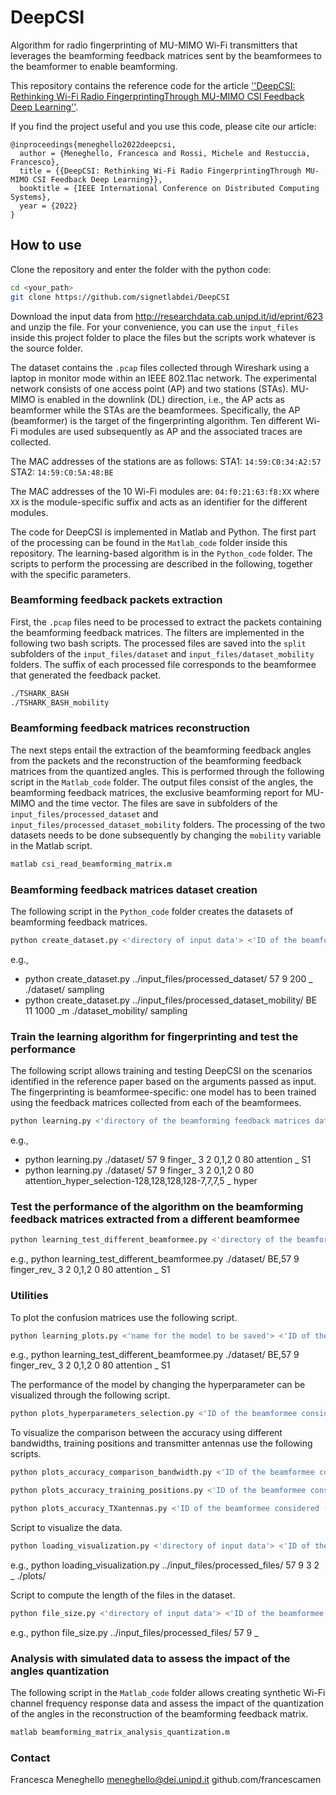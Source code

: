 # DeepCSI
Algorithm for radio fingerprinting of MU-MIMO Wi-Fi transmitters that leverages the beamforming feedback matrices sent by the beamformees to the beamformer to enable beamforming.

This repository contains the reference code for the article [''DeepCSI: Rethinking Wi-Fi Radio FingerprintingThrough MU-MIMO CSI Feedback Deep Learning''](https://arxiv.org/abs/).

If you find the project useful and you use this code, please cite our article:
```
@inproceedings{meneghello2022deepcsi,
  author = {Meneghello, Francesca and Rossi, Michele and Restuccia, Francesco},
  title = {{DeepCSI: Rethinking Wi-Fi Radio FingerprintingThrough MU-MIMO CSI Feedback Deep Learning}},
  booktitle = {IEEE International Conference on Distributed Computing Systems},
  year = {2022}
}
```

## How to use
Clone the repository and enter the folder with the python code:
```bash
cd <your_path>
git clone https://github.com/signetlabdei/DeepCSI
```

Download the input data from http://researchdata.cab.unipd.it/id/eprint/623 and unzip the file.
For your convenience, you can use the ```input_files``` inside this project folder to place the files but the scripts work whatever is the source folder.

The dataset contains the ```.pcap``` files collected through Wireshark using a laptop in monitor mode within an IEEE 802.11ac network. 
The experimental network consists of one access point (AP) and two stations (STAs). MU-MIMO is enabled in the downlink (DL) direction, i.e., the AP acts as beamformer while the STAs are the beamformees.
Specifically, the AP (beamformer) is the target of the fingerprinting algorithm. 
Ten different Wi-Fi modules are used subsequently as AP and the associated traces are collected. 

The MAC addresses of the stations are as follows:
STA1: ```14:59:C0:34:A2:57```
STA2: ```14:59:C0:5A:48:BE```

The MAC addresses of the 10 Wi-Fi modules are: ```04:f0:21:63:f8:XX``` where ```XX``` is the module-specific suffix and acts as an identifier for the different modules.

The code for DeepCSI is implemented in Matlab and Python.
The first part of the processing can be found in the `Matlab_code` folder inside this repository. 
The learning-based algorithm is in the `Python_code` folder.
The scripts to perform the processing are described in the following, together with the specific parameters.

### Beamforming feedback packets extraction
First, the ```.pcap``` files need to be processed to extract the packets containing the beamforming feedback matrices. 
The filters are implemented in the following two bash scripts. 
The processed files are saved into the `split` subfolders of the `input_files/dataset` and `input_files/dataset_mobility` folders. 
The suffix of each processed file corresponds to the beamformee that generated the feedback packet. 
```bash
./TSHARK_BASH
./TSHARK_BASH_mobility
```

### Beamforming feedback matrices reconstruction
The next steps entail the extraction of the beamforming feedback angles from the packets and the reconstruction of the beamforming feedback matrices from the quantized angles.
This is performed through the following script in the `Matlab_code` folder.
The output files consist of the angles, the beamforming feedback matrices, the exclusive beamforming report for MU-MIMO and the time vector. 
The files are save in subfolders of the `input_files/processed_dataset` and `input_files/processed_dataset_mobility` folders.
The processing of the two datasets needs to be done subsequently by changing the `mobility` variable in the Matlab script.
```bash
matlab csi_read_beamforming_matrix.m
```

### Beamforming feedback matrices dataset creation 
The following script in the `Python_code` folder creates the datasets of beamforming feedback matrices.
```bash
python create_dataset.py <'directory of input data'> <'ID of the beamformee considered (`57` or `BE`)'> <'ID of the beamformee position in {1, ..., 9}'> <'maximum number of samples to consider'> <'prefix to identify the data'> <'folder to save the dataset'> <'select random indices (`rand`) or subsample the data (`sampling`)'>
```
e.g., 
- python create_dataset.py ../input_files/processed_dataset/ 57 9 200 _ ./dataset/ sampling
- python create_dataset.py ../input_files/processed_dataset_mobility/ BE 11 1000 _m ./dataset_mobility/ sampling


### Train the learning algorithm for fingerprinting and test the performance
The following script allows training and testing DeepCSI on the scenarios identified in the reference paper based on the arguments passed as input.
The fingerprinting is beamformee-specific: one model has to been trained using the feedback matrices collected from each of the beamformees.
```bash
python learning.py <'directory of the beamforming feedback matrices dataset'> <'ID of the beamformee considered (`57` or `BE`)'> <'ID of the beamformee position in {1, ..., 9}'> <'name for the model to be saved'> <'number of transmitter antennas'> <'number of receiver antennas'> <'indices of the transmitter antennas to consider, comma separated'> <'indices of the receiver antennas to consider, comma separated'> <'bandwidth'> <'model type in {`convolutional`, `attention`}'> <'prefix to identify the data'> <'scenario considered in {S1, S2, S3, S4, S4_diff, S5, S6, hyper}'>
```
e.g., 
- python learning.py ./dataset/ 57 9 finger_ 3 2 0,1,2 0 80 attention _ S1
- python learning.py ./dataset/ 57 9 finger_ 3 2 0,1,2 0 80 attention_hyper_selection-128,128,128,128-7,7,7,5 _ hyper


### Test the performance of the algorithm on the beamforming feedback matrices extracted from a different beamformee
```bash
python learning_test_different_beamformee.py <'directory of the beamforming feedback matrices dataset'> <'ID of the beamformee considered (`57` or `BE`)'> <'ID of the beamformee position in {1, ..., 9}'> <'name for the model to be saved'> <'number of transmitter antennas'> <'number of receiver antennas'> <'indices of the transmitter antennas to consider, comma separated'> <'indices of the receiver antennas to consider, comma separated'> <'bandwidth'> <'model type in {`convolutional`, `attention`}'> <'prefix to identify the data'> <'scenario considered in {S1, S2, S3, S4, S4_diff, S5, S6, hyper}'>
```
e.g., python learning_test_different_beamformee.py ./dataset/ BE,57 9 finger_rev_ 3 2 0,1,2 0 80 attention _ S1


### Utilities
To plot the confusion matrices use the following script.
```bash
python learning_plots.py <'name for the model to be saved'> <'ID of the beamformee considered (`57` or `BE`)'> <'ID of the beamformee position in {1, ..., 9}'> <'number of transmitter antennas'> <'number of receiver antennas'> <'indices of the transmitter antennas to consider, comma separated'> <'indices of the receiver antennas to consider, comma separated'> <'bandwidth'> <'model type in {`convolutional`, `attention`}'> <'scenario considered in {S1, S2, S3, S4, S4_diff, S5, S6, hyper}'>
```
e.g., python learning_test_different_beamformee.py ./dataset/ BE,57 9 finger_rev_ 3 2 0,1,2 0 80 attention _ S1

The performance of the model by changing the hyperparameter can be visualized through the following script.
```bash
python plots_hyperparameters_selection.py <'ID of the beamformee considered (`57` or `BE`)'> <'name for the model to be saved'> <'model type in {`convolutional`, `attention`}'>
```

To visualize the comparison between the accuracy using different bandwidths, training positions and transmitter antennas use the following scripts.
```bash
python plots_accuracy_comparison_bandwidth.py <'ID of the beamformee considered (`57` or `BE`)'> <'name for the model to be saved'> <'model type in {`convolutional`, `attention`}'>
```
```bash
python plots_accuracy_training_positions.py <'ID of the beamformee considered (`57` or `BE`)'> <'name for the model to be saved'> <'model type in {`convolutional`, `attention`}'>
```
```bash
python plots_accuracy_TXantennas.py <'ID of the beamformee considered (`57` or `BE`)'> <'name for the model to be saved'> <'model type in {`convolutional`, `attention`}'>
```

Script to visualize the data.
```bash
python loading_visualization.py <'directory of input data'> <'ID of the beamformee considered (`57` or `BE`)'> <'ID of the beamformee position in {1, ..., 9}'> <'number of transmitter antennas'> <'number of receiver antennas'> <'prefix to identify the data'> <'folder where to save the plots'>
```
e.g., python loading_visualization.py ../input_files/processed_files/ 57 9 3 2 _ ./plots/

Script to compute the length of the files in the dataset.
```bash
python file_size.py <'directory of input data'> <'ID of the beamformee considered (`57` or `BE`)'> <'number of different positions considered'> <'prefix to identify the data'> 
```
e.g., python file_size.py ../input_files/processed_files/ 57 9 _

### Analysis with simulated data to assess the impact of the angles quantization
The following script in the `Matlab_code` folder allows creating synthetic Wi-Fi channel frequency response data and assess the impact of the quantization of the angles in the reconstruction of the beamforming feedback matrix.
```bash
matlab beamforming_matrix_analysis_quantization.m
```

### Contact
Francesca Meneghello 
meneghello@dei.unipd.it 
github.com/francescamen